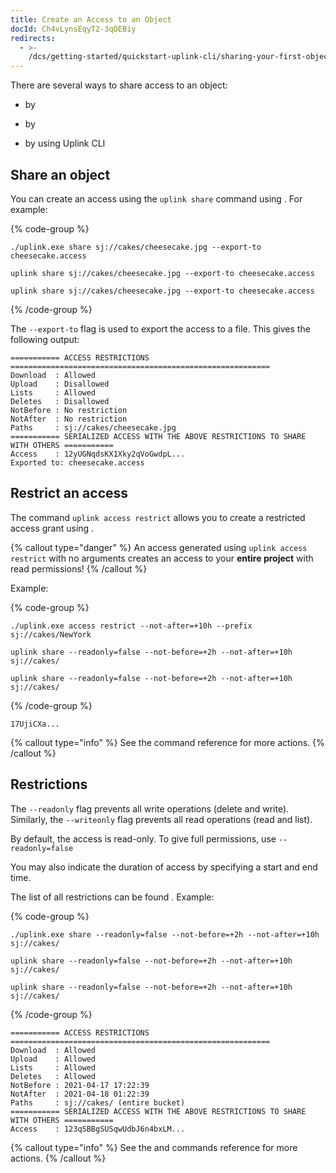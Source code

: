 ```yaml
---
title: Create an Access to an Object
docId: Ch4vLynsEqyT2-3qDEBiy
redirects:
  - >-
    /dcs/getting-started/quickstart-uplink-cli/sharing-your-first-object/generate-access
---
```


There are several ways to share access to an object:

- by [](docId:tBnCSrmR1jbOewG38fIr4)&#x20;

- by [](docId:R8OfnPylILOIrkpc187Xx)&#x20;

- by [](docId:jWrIx32jqwp0r45vQcodH) using Uplink CLI

## Share an object

You can create an access using the `uplink share` command using [](docId:Ch4vLynsEqyT2-3qDEBiy). For example:

{% code-group %}

```windows
./uplink.exe share sj://cakes/cheesecake.jpg --export-to cheesecake.access
```

```macos
uplink share sj://cakes/cheesecake.jpg --export-to cheesecake.access
```

```linux
uplink share sj://cakes/cheesecake.jpg --export-to cheesecake.access
```

{% /code-group %}

The `--export-to` flag is used to export the access to a file. This gives the following output:

```Text
=========== ACCESS RESTRICTIONS ==========================================================
Download  : Allowed
Upload    : Disallowed
Lists     : Allowed
Deletes   : Disallowed
NotBefore : No restriction
NotAfter  : No restriction
Paths     : sj://cakes/cheesecake.jpg
=========== SERIALIZED ACCESS WITH THE ABOVE RESTRICTIONS TO SHARE WITH OTHERS ===========
Access    : 12yUGNqdsKX1Xky2qVoGwdpL...
Exported to: cheesecake.access
```

## Restrict an access

The command `uplink access restrict` allows you to create a restricted access grant using [](docId:Ch4vLynsEqyT2-3qDEBiy).

{% callout type="danger"  %}
An access generated using `uplink access restrict` with no arguments creates an access to your **entire project** with read permissions!
{% /callout %}

Example:&#x20;

{% code-group %}

```windows
./uplink.exe access restrict --not-after=+10h --prefix sj://cakes/NewYork
```

```macos
uplink share --readonly=false --not-before=+2h --not-after=+10h sj://cakes/
```

```linux
uplink share --readonly=false --not-before=+2h --not-after=+10h sj://cakes/
```

{% /code-group %}

```Text
17UjiCXa...
```

{% callout type="info"  %}
See the [](docId:jWrIx32jqwp0r45vQcodH) command reference for more actions.
{% /callout %}

## Restrictions

The `--readonly` flag prevents all write operations (delete and write). Similarly, the `--writeonly` flag prevents all read operations (read and list).&#x20;

By default, the access is read-only. To give full permissions, use `--readonly=false`

You may also indicate the duration of access by specifying a start and end time.

The list of all restrictions can be found [](docId:tBnCSrmR1jbOewG38fIr4). Example:&#x20;

{% code-group %}

```windows
./uplink.exe share --readonly=false --not-before=+2h --not-after=+10h sj://cakes/
```

```macos
uplink share --readonly=false --not-before=+2h --not-after=+10h sj://cakes/
```

```linux
uplink share --readonly=false --not-before=+2h --not-after=+10h sj://cakes/
```

{% /code-group %}

```Text
=========== ACCESS RESTRICTIONS ==========================================================
Download  : Allowed
Upload    : Allowed
Lists     : Allowed
Deletes   : Allowed
NotBefore : 2021-04-17 17:22:39
NotAfter  : 2021-04-18 01:22:39
Paths     : sj://cakes/ (entire bucket)
=========== SERIALIZED ACCESS WITH THE ABOVE RESTRICTIONS TO SHARE WITH OTHERS ===========
Access    : 123qSBBgSUSqwUdbJ6n4bxLM...
```

{% callout type="info"  %}
See the [](docId:jWrIx32jqwp0r45vQcodH) and [](docId:tBnCSrmR1jbOewG38fIr4) commands reference for more actions.
{% /callout %}
